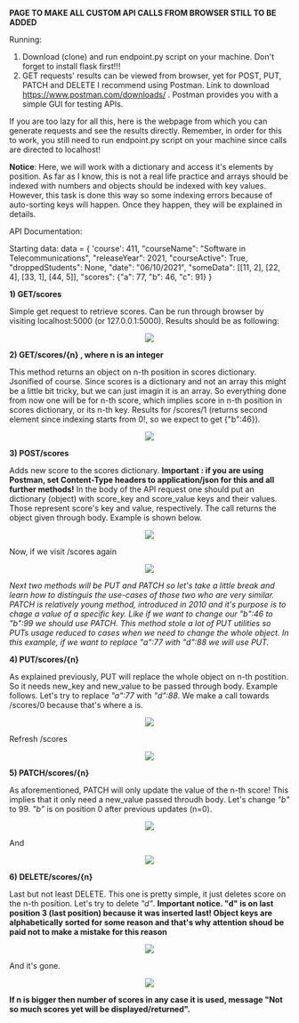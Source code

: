 **PAGE TO MAKE ALL CUSTOM API CALLS FROM BROWSER STILL TO BE ADDED**

Running:
1) Download (clone) and run endpoint.py script on your machine. Don't forget to install flask first!!!
2) GET requests' results can be viewed from browser, yet for POST, PUT, PATCH and DELETE I
recommend using Postman. Link to download https://www.postman.com/downloads/ .
Postman provides you with a simple GUI for testing APIs.

If you are too lazy for all this, here is the webpage from which you can generate requests and see the results directly.
Remember, in order for this to work, you still need to run endpoint.py script on your machine since calls are directed to localhost!

**Notice**: Here, we will work with a dictionary and access it's elements by position. As far as I know, this is not a real life practice and arrays should be indexed with numbers and objects should be indexed with key values. However, this task is done this way so some indexing errors because of auto-sorting keys will happen. Once they happen, they will be explained in details.

API Documentation:

Starting data:
data = {
    'course': 411,
    "courseName": "Software in Telecommunications",
    "releaseYear": 2021,
    "courseActive": True,
    "droppedStudents": None,
    "date": "06/10/2021",
    "someData": [[11, 2], [22, 4], [33, 1], [44, 5]],
    "scores": {"a": 77, "b": 46, "c": 91}
    }

**1) GET/scores**

Simple get request to retrieve scores. Can be run through browser by visiting localhost:5000 (or 127.0.0.1:5000).
Results should be as following:
<p align="center">
<img src="https://user-images.githubusercontent.com/59935366/136217072-280088d2-c50a-4d5d-8977-ad365c7dc8c9.PNG"/>
</p>

**2) GET/scores/{n} , where n is an integer**

This method returns an object on n-th position in scores dictionary. Jsonified of course. Since scores is a dictionary and not an array this might be a little bit tricky, but
we can just imagin it is an array. So everything done from now one will be for n-th score, which implies score in n-th position in scores dictionary, or its n-th key. Results for /scores/1 (returns second element since indexing starts from 0!, so we expect to get {"b":46}).
<p align="center">
<img src="https://user-images.githubusercontent.com/59935366/136219774-64dc8c78-f962-45ca-8e37-e7dd8b0003bc.PNG"/>
</p>

**3) POST/scores**

Adds new score to the scores dictionary. **Important : if you are using Postman, set Content-Type headers to application/json for this and all further methods!** 
In the body of the API request one should put an dictionary (object) with score_key and score_value keys and their values. Those represent score's key and value, respectively. 
The call returns the object given through body. Example is shown below.

<p align="center">
<img src="https://user-images.githubusercontent.com/59935366/136221343-6e981d67-0ba2-45ed-87b0-a46f37ba1d1e.PNG"/>
</p>

Now, if we visit /scores again

<p align="center">
<img src="https://user-images.githubusercontent.com/59935366/136221378-4b57679b-caff-41ea-b760-1e71587fa203.PNG"/>
</p>

*Next two methods will be PUT and PATCH so let's take a little break and learn how to distinguis the use-cases of those two who are very similar. PATCH is relatively young method, introduced in 2010 and it's purpose is to chage a value of a specific key. Like if we want to change our "b":46 to "b":99 we should use PATCH. This method stole a lot of PUT utilities so PUTs usage reduced to cases when we need to change the whole object. In this example, if we want to replace "a":77 with "d":88 we will use PUT.*

**4) PUT/scores/{n}**

As explained previously, PUT will replace the whole object on n-th postition. So it needs new_key and new_value to be passed through body. Example follows. Let's try to replace *"a":77* with *"d":88*. We make a call towards /scores/0 because that's where a is. 

<p align="center">
<img src="https://user-images.githubusercontent.com/59935366/136224056-75d49699-9358-42fe-b72a-8cd017504e60.PNG"/>
</p>

Refresh /scores

<p align="center">
<img src="https://user-images.githubusercontent.com/59935366/136224100-f65b8b48-7d22-409c-ab99-3f9421c07e15.PNG"/>
</p>

**5) PATCH/scores/{n}**

As aforementioned, PATCH will only update the value of the n-th score! This implies that it only need a new_value passed throudh body. Let's change *"b"* to 99. *"b"* is on position 0 after previous updates (n=0).

<p align="center">
<img src="https://user-images.githubusercontent.com/59935366/136225114-ee4f9f35-d466-4d63-b52b-2f4772bcd45f.PNG"/>
</p>

And

<p align="center">
<img src="https://user-images.githubusercontent.com/59935366/136225125-6295a1bc-dd86-4521-b2fc-af331f14710c.PNG"/>
</p>

**6) DELETE/scores/{n}**

Last but not least DELETE.  This one is pretty simple, it just deletes score on the n-th position. Let's try to delete *"d"*. 
**Important notice. "d" is on last position 3 (last position) because it was inserted last! Object keys are alphabetically sorted for some reason and that's why attention shoud be paid not to make a mistake for this reason**

<p align="center">
<img src="https://user-images.githubusercontent.com/59935366/136226697-daad8d17-370e-454c-8900-b921f4d971e5.PNG"/>
</p>

And it's gone.

<p align="center">
<img src="https://user-images.githubusercontent.com/59935366/136226725-a623b5d6-4966-4926-94ee-639c1cc0fa57.PNG"/>
</p>


**If n is bigger then number of scores in any case it is used, message "Not so much scores yet will be displayed/returned".**





